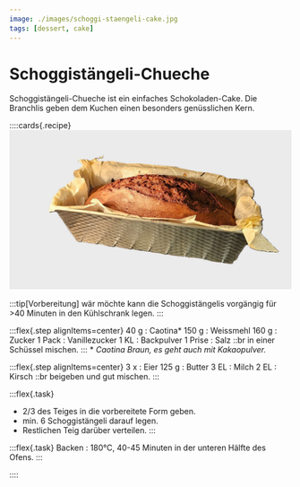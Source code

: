 ```yaml
---
image: ./images/schoggi-staengeli-cake.jpg
tags: [dessert, cake]
---
```


# Schoggistängeli-Chueche
<head>
    <meta property="og:locale" content="de_DE" />
</head>

Schoggistängeli-Chueche ist ein einfaches Schokoladen-Cake. Die Branchlis geben dem Kuchen einen besonders genüsslichen Kern.

::::cards{.recipe}
![](images/schoggi-staengeli-cake.jpg)

:::tip[Vorbereitung]
wär möchte kann die Schoggistängelis vorgängig für >40 Minuten in den Kühlschrank legen.
:::

:::flex{.step alignItems=center}
    40 g
    : Caotina\*
    150 g
    : Weissmehl
    160 g
    : Zucker
    1 Pack
    : Vanillezucker
    1 KL
    : Backpulver
    1 Prise
    : Salz
::br
    in einer Schüssel mischen.
:::
\* *Caotina Braun, es geht auch mit Kakaopulver.*

:::flex{.step alignItems=center}
    3 x
    : Eier
    125 g
    : Butter
    3 EL
    : Milch
    2 EL
    : Kirsch
::br
    beigeben und gut mischen.
:::

:::flex{.task}
- 2/3 des Teiges in die vorbereitete Form geben.
- min. 6 Schoggistängeli darauf legen.
- Restlichen Teig darüber verteilen.
:::

:::flex{.task}
    Backen
    : 180°C, 40-45 Minuten in der unteren Hälfte des Ofens.
:::

::::
